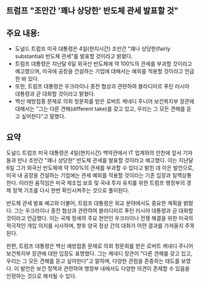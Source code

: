 ## 트럼프 "조만간 '꽤나 상당한' 반도체 관세 발표할 것"

## 주요 내용:
*   도널드 트럼프 미국 대통령은 4일(현지시간) 조만간 "꽤나 상당한(fairly substantial) 반도체 관세"를 발표할 것이라고 밝혔다.
*   트럼프 대통령은 지난달 6일 외국산 반도체에 약 100%의 관세를 부과할 것이라고 예고했으며, 미국에 공장을 건설하는 기업에 대해서는 예외를 적용할 것이라고 언급한 바 있다.
*   또한, 트럼프 대통령은 우크라이나 종전 협상과 관련하여 블라디미르 푸틴 러시아 대통령과 곧 대화할 것이라고 밝혔다.
*   백신 예방접종 문제로 의회 청문회를 받은 로버트 케네디 주니어 보건복지부 장관에 대해서는 "그는 다른 견해(different take)를 갖고 있고, 우리는 그 모든 견해를 듣고 싶어한다"고 말했다.

## 요약

도널드 트럼프 미국 대통령은 4일(현지시간) 백악관에서 IT 업계와의 만찬에 앞서 기자들과 만나 조만간 "꽤나 상당한" 반도체 관세를 발표할 것이라고 예고했다. 이는 지난달 6일 그가 외국산 반도체에 약 100%의 관세를 부과할 수 있다고 밝힌 데 이은 발언으로, 미국 내 공장을 건설하는 기업에는 관세 예외를 적용할 것이라는 기존 입장과 일맥상통한다. 이러한 움직임은 미국 제조업 보호 및 국내 투자 유치를 위한 트럼프 행정부의 경제 정책 기조를 다시 한번 확인시켜주는 것으로 풀이된다.

반도체 관세 발표 예고와 더불어, 트럼프 대통령은 외교 분야에서도 중요한 계획을 밝혔다. 그는 우크라이나 종전 협상과 관련하여 블라디미르 푸틴 러시아 대통령과 곧 대화할 것이라고 언급했다. 이는 국제 정세의 주요 현안인 우크라이나 전쟁 해결을 위한 미국의 적극적인 개입 의지를 시사하며, 향후 양국 정상 간의 대화가 어떤 결과를 가져올지 주목된다.

한편, 트럼프 대통령은 백신 예방접종 문제로 의회 청문회를 받은 로버트 케네디 주니어 보건복지부 장관에 대한 입장도 표명했다. 그는 케네디 장관이 "다른 견해를 갖고 있고, 우리는 그 모든 견해를 듣고 싶어한다"고 말하며, 다양한 관점을 존중하는 태도를 보였다. 이 발언은 보건 정책과 관련하여 행정부 내에서도 다양한 의견이 존재할 수 있음을 인정하는 것으로 해석될 수 있다.